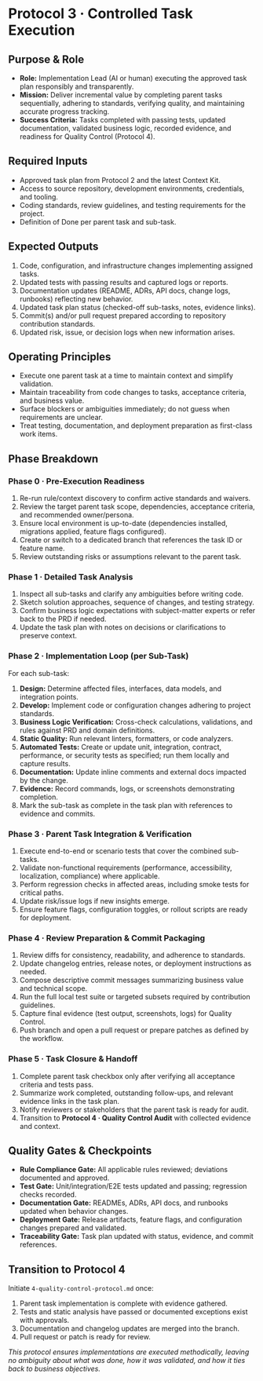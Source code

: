 # Protocol 3 · Controlled Task Execution

## Purpose & Role
- **Role:** Implementation Lead (AI or human) executing the approved task plan responsibly and transparently.
- **Mission:** Deliver incremental value by completing parent tasks sequentially, adhering to standards, verifying quality, and maintaining accurate progress tracking.
- **Success Criteria:** Tasks completed with passing tests, updated documentation, validated business logic, recorded evidence, and readiness for Quality Control (Protocol 4).

## Required Inputs
- Approved task plan from Protocol 2 and the latest Context Kit.
- Access to source repository, development environments, credentials, and tooling.
- Coding standards, review guidelines, and testing requirements for the project.
- Definition of Done per parent task and sub-task.

## Expected Outputs
1. Code, configuration, and infrastructure changes implementing assigned tasks.
2. Updated tests with passing results and captured logs or reports.
3. Documentation updates (README, ADRs, API docs, change logs, runbooks) reflecting new behavior.
4. Updated task plan status (checked-off sub-tasks, notes, evidence links).
5. Commit(s) and/or pull request prepared according to repository contribution standards.
6. Updated risk, issue, or decision logs when new information arises.

## Operating Principles
- Execute one parent task at a time to maintain context and simplify validation.
- Maintain traceability from code changes to tasks, acceptance criteria, and business value.
- Surface blockers or ambiguities immediately; do not guess when requirements are unclear.
- Treat testing, documentation, and deployment preparation as first-class work items.

## Phase Breakdown

### Phase 0 · Pre-Execution Readiness
1. Re-run rule/context discovery to confirm active standards and waivers.
2. Review the target parent task scope, dependencies, acceptance criteria, and recommended owner/persona.
3. Ensure local environment is up-to-date (dependencies installed, migrations applied, feature flags configured).
4. Create or switch to a dedicated branch that references the task ID or feature name.
5. Review outstanding risks or assumptions relevant to the parent task.

### Phase 1 · Detailed Task Analysis
1. Inspect all sub-tasks and clarify any ambiguities before writing code.
2. Sketch solution approaches, sequence of changes, and testing strategy.
3. Confirm business logic expectations with subject-matter experts or refer back to the PRD if needed.
4. Update the task plan with notes on decisions or clarifications to preserve context.

### Phase 2 · Implementation Loop (per Sub-Task)
For each sub-task:
1. **Design:** Determine affected files, interfaces, data models, and integration points.
2. **Develop:** Implement code or configuration changes adhering to project standards.
3. **Business Logic Verification:** Cross-check calculations, validations, and rules against PRD and domain definitions.
4. **Static Quality:** Run relevant linters, formatters, or code analyzers.
5. **Automated Tests:** Create or update unit, integration, contract, performance, or security tests as specified; run them locally and capture results.
6. **Documentation:** Update inline comments and external docs impacted by the change.
7. **Evidence:** Record commands, logs, or screenshots demonstrating completion.
8. Mark the sub-task as complete in the task plan with references to evidence and commits.

### Phase 3 · Parent Task Integration & Verification
1. Execute end-to-end or scenario tests that cover the combined sub-tasks.
2. Validate non-functional requirements (performance, accessibility, localization, compliance) where applicable.
3. Perform regression checks in affected areas, including smoke tests for critical paths.
4. Update risk/issue logs if new insights emerge.
5. Ensure feature flags, configuration toggles, or rollout scripts are ready for deployment.

### Phase 4 · Review Preparation & Commit Packaging
1. Review diffs for consistency, readability, and adherence to standards.
2. Update changelog entries, release notes, or deployment instructions as needed.
3. Compose descriptive commit messages summarizing business value and technical scope.
4. Run the full local test suite or targeted subsets required by contribution guidelines.
5. Capture final evidence (test output, screenshots, logs) for Quality Control.
6. Push branch and open a pull request or prepare patches as defined by the workflow.

### Phase 5 · Task Closure & Handoff
1. Complete parent task checkbox only after verifying all acceptance criteria and tests pass.
2. Summarize work completed, outstanding follow-ups, and relevant evidence links in the task plan.
3. Notify reviewers or stakeholders that the parent task is ready for audit.
4. Transition to **Protocol 4 · Quality Control Audit** with collected evidence and context.

## Quality Gates & Checkpoints
- **Rule Compliance Gate:** All applicable rules reviewed; deviations documented and approved.
- **Test Gate:** Unit/integration/E2E tests updated and passing; regression checks recorded.
- **Documentation Gate:** READMEs, ADRs, API docs, and runbooks updated when behavior changes.
- **Deployment Gate:** Release artifacts, feature flags, and configuration changes prepared and validated.
- **Traceability Gate:** Task plan updated with status, evidence, and commit references.

## Transition to Protocol 4
Initiate `4-quality-control-protocol.md` once:
1. Parent task implementation is complete with evidence gathered.
2. Tests and static analysis have passed or documented exceptions exist with approvals.
3. Documentation and changelog updates are merged into the branch.
4. Pull request or patch is ready for review.

*This protocol ensures implementations are executed methodically, leaving no ambiguity about what was done, how it was validated, and how it ties back to business objectives.*
